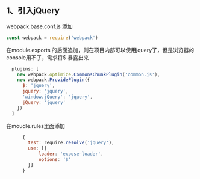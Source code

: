 ## 1、引入jQuery
webpack.base.conf.js 添加
``` js
const webpack = require('webpack')
```
在module.exports 的后面追加，则在项目内部可以使用jquery了，但是浏览器的console用不了，需求将$ 暴露出来
``` js
  plugins: [
    new webpack.optimize.CommonsChunkPlugin('common.js'),
    new webpack.ProvidePlugin({
      $: 'jquery',
      jquery: 'jquery',
      'window.jQuery': 'jquery',
      jQuery: 'jquery'
    })
  ]
```
在moudle.rules里面添加
``` js
      {
        test: require.resolve('jquery'),
        use: [{
            loader: 'expose-loader',
            options: '$'
        }]
      }
```

